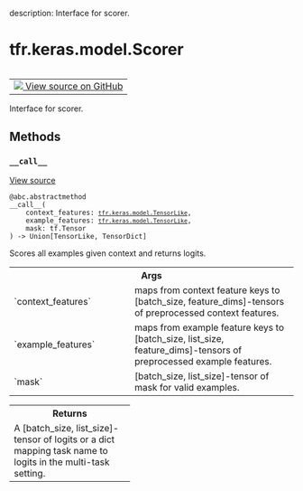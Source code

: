 description: Interface for scorer.

<div itemscope itemtype="http://developers.google.com/ReferenceObject">
<meta itemprop="name" content="tfr.keras.model.Scorer" />
<meta itemprop="path" content="Stable" />
<meta itemprop="property" content="__call__"/>
</div>

# tfr.keras.model.Scorer

<!-- Insert buttons and diff -->

<table class="tfo-notebook-buttons tfo-api nocontent" align="left">
<td>
  <a target="_blank" href="https://github.com/tensorflow/ranking/tree/master/tensorflow_ranking/python/keras/model.py#L388-L411">
    <img src="https://www.tensorflow.org/images/GitHub-Mark-32px.png" />
    View source on GitHub
  </a>
</td>
</table>

Interface for scorer.

<!-- Placeholder for "Used in" -->

## Methods

<h3 id="__call__"><code>__call__</code></h3>

<a target="_blank" href="https://github.com/tensorflow/ranking/tree/master/tensorflow_ranking/python/keras/model.py#L391-L411">View
source</a>

<pre class="devsite-click-to-copy prettyprint lang-py tfo-signature-link">
<code>@abc.abstractmethod</code>
<code>__call__(
    context_features: <a href="../../../tfr/keras/model/TensorLike.md"><code>tfr.keras.model.TensorLike</code></a>,
    example_features: <a href="../../../tfr/keras/model/TensorLike.md"><code>tfr.keras.model.TensorLike</code></a>,
    mask: tf.Tensor
) -> Union[TensorLike, TensorDict]
</code></pre>

Scores all examples given context and returns logits.

<!-- Tabular view -->
 <table class="responsive fixed orange">
<colgroup><col width="214px"><col></colgroup>
<tr><th colspan="2">Args</th></tr>

<tr>
<td>
`context_features`
</td>
<td>
maps from context feature keys to [batch_size,
feature_dims]-tensors of preprocessed context features.
</td>
</tr><tr>
<td>
`example_features`
</td>
<td>
maps from example feature keys to [batch_size,
list_size, feature_dims]-tensors of preprocessed example features.
</td>
</tr><tr>
<td>
`mask`
</td>
<td>
[batch_size, list_size]-tensor of mask for valid examples.
</td>
</tr>
</table>

<!-- Tabular view -->

 <table class="responsive fixed orange">
<colgroup><col width="214px"><col></colgroup>
<tr><th colspan="2">Returns</th></tr>
<tr class="alt">
<td colspan="2">
A [batch_size, list_size]-tensor of logits or a dict mapping task name to
logits in the multi-task setting.
</td>
</tr>

</table>
